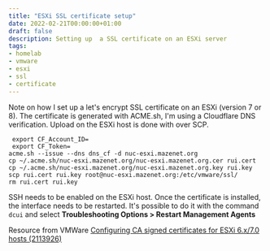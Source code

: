 ```yaml
---
title: "ESXi SSL certificate setup"
date: 2022-02-21T00:00:00+01:00
draft: false 
description: Setting up  a SSL certificate on an ESXi server 
tags:
- homelab
- vmware 
- esxi 
- ssl 
- certificate 
---
```


Note on how I set up a let's encrypt SSL certificate on an ESXi (version 7 or 8).
The certificate is generated with ACME.sh, I'm using a Cloudflare DNS verification. Upload on the ESXi host is done with over SCP.

```
 export CF_Account_ID=
 export CF_Token=
acme.sh --issue --dns dns_cf -d nuc-esxi.mazenet.org
cp ~/.acme.sh/nuc-esxi.mazenet.org/nuc-esxi.mazenet.org.cer rui.cert 
cp ~/.acme.sh/nuc-esxi.mazenet.org/nuc-esxi.mazenet.org.key rui.key
scp rui.cert rui.key root@nuc-esxi.mazenet.org:/etc/vmware/ssl/
rm rui.cert rui.key
```

SSH needs to be enabled on the ESXi host. Once the certificate is installed, the interface needs to be restarted. It's possible to do it with the command `dcui` and select **Troubleshooting Options > Restart Management Agents**

Resource from VMWare [Configuring CA signed certificates for ESXi 6.x/7.0 hosts (2113926)](https://kb.vmware.com/s/article/2113926)

